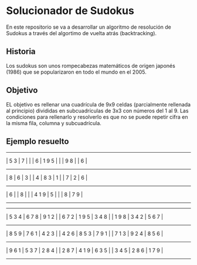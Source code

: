 # Solucionador de Sudokus
En este repositorio se va a desarrollar un algoritmo de resolución de Sudokus a través del algortimo de vuelta atrás (backtracking).

## Historia
Los sudokus son unos rompecabezas matemáticos de origen japonés (1986) que se popularizaron en todo el mundo en el 2005.

## Objetivo
EL objetivo es rellenar una cuadrícula de 9x9 celdas (parcialmente rellenada al principio) divididas en subcuadrículas de 3x3 con números del 1 al 9. Las condiciones para rellenarlo y resolverlo es que no se puede repetir cifra en la misma fila, columna y subcuadrícula.

## Ejemplo resuelto
 --------- --------- --------- 
| 5  3    |    7    |         |
| 6       | 1  9  5 |         |
|    9  8 |         |    6    |
 --------- --------- --------- 
| 8       |    6    |       3 |
| 4       | 8     3 |       1 | 
| 7       |    2    |       6 |
 --------- --------- --------- 
|    6    |         |    8    |
|         | 4  1  9 |       5 |
|         |    8    |    7  9 |
 --------- --------- --------- 



 --------- --------- --------- 
| 5  3  4 | 6  7  8 | 9  1  2 |
| 6  7  2 | 1  9  5 | 3  4  8 |
| 1  9  8 | 3  4  2 | 5  6  7 |
 --------- --------- --------- 
| 8  5  9 | 7  6  1 | 4  2  3 |
| 4  2  6 | 8  5  3 | 7  9  1 | 
| 7  1  3 | 9  2  4 | 8  5  6 |
 --------- --------- --------- 
| 9  6  1 | 5  3  7 | 2  8  4 |
| 2  8  7 | 4  1  9 | 6  3  5 |
| 3  4  5 | 2  8  6 | 1  7  9 |
 --------- --------- --------- 